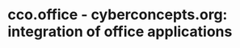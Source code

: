 
cco.office - cyberconcepts.org: integration of office applications
==================================================================


